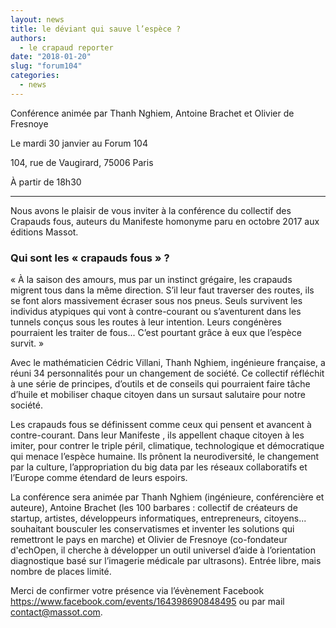 ```yaml
---
layout: news
title: le déviant qui sauve l’espèce ?
authors: 
  - le crapaud reporter 
date: "2018-01-20"
slug: "forum104"
categories:
  - news
---
```


Conférence animée par Thanh Nghiem, Antoine Brachet et Olivier de Fresnoye

Le mardi 30 janvier au Forum 104

104, rue de Vaugirard, 75006 Paris

À partir de 18h30

------

Nous avons le plaisir de vous inviter à la conférence du collectif des Crapauds fous, auteurs
du Manifeste homonyme paru en octobre 2017 aux éditions Massot.

### Qui sont les « crapauds fous » ?

« À la saison des amours, mus par un instinct grégaire, les crapauds migrent tous dans la même direction.
S’il leur faut traverser des routes, ils se font alors massivement écraser sous nos pneus. Seuls survivent les
individus atypiques qui vont à contre-courant ou s’aventurent dans les tunnels conçus sous les routes à leur
intention. Leurs congénères pourraient les traiter de fous... C’est pourtant grâce à eux que l’espèce survit. »

Avec le mathématicien Cédric Villani, Thanh Nghiem, ingénieure française, a réuni 34 personnalités pour un
changement de société. Ce collectif réfléchit à une série de principes, d’outils et de conseils qui pourraient
faire tâche d’huile et mobiliser chaque citoyen dans un sursaut salutaire pour notre société.

Les crapauds fous se définissent comme ceux qui pensent et avancent à contre-courant. Dans
leur Manifeste , ils appellent chaque citoyen à les imiter, pour contrer le triple péril, climatique,
technologique et démocratique qui menace l’espèce humaine. Ils prônent la neurodiversité, le changement
par la culture, l’appropriation du big data par les réseaux collaboratifs et l’Europe comme étendard de leurs
espoirs.

La conférence sera animée par Thanh Nghiem (ingénieure, conférencière et auteure), Antoine
Brachet (les 100 barbares : collectif de créateurs de startup, artistes, développeurs informatiques,
entrepreneurs, citoyens... souhaitant bousculer les conservatismes et inventer les solutions qui remettront
le pays en marche) et Olivier de Fresnoye (co-fondateur d'echOpen, il cherche à développer un outil
universel d’aide à l’orientation diagnostique basé sur l’imagerie médicale par ultrasons).
Entrée libre, mais nombre de places limité.

Merci de confirmer votre présence via l’évènement Facebook <https://www.facebook.com/events/164398690848495> ou par mail  contact@massot.com.
